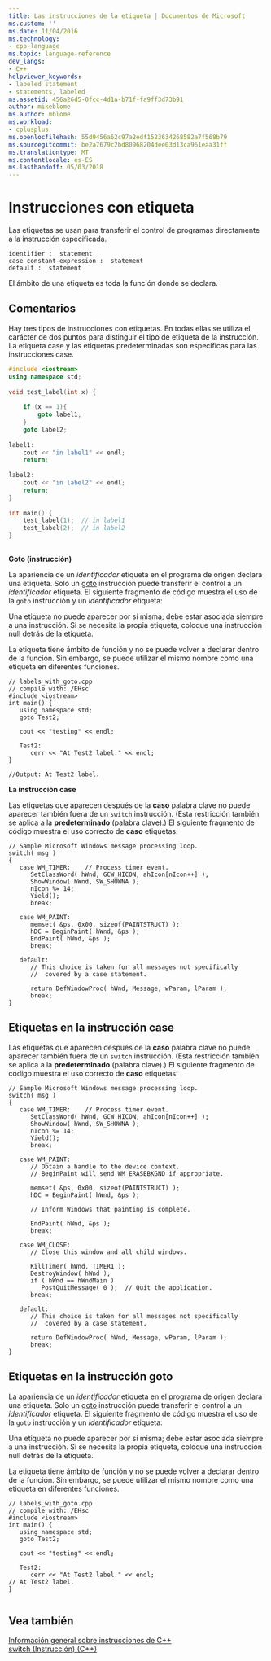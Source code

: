 ```yaml
---
title: Las instrucciones de la etiqueta | Documentos de Microsoft
ms.custom: ''
ms.date: 11/04/2016
ms.technology:
- cpp-language
ms.topic: language-reference
dev_langs:
- C++
helpviewer_keywords:
- labeled statement
- statements, labeled
ms.assetid: 456a26d5-0fcc-4d1a-b71f-fa9ff3d73b91
author: mikeblome
ms.author: mblome
ms.workload:
- cplusplus
ms.openlocfilehash: 55d9456a62c97a2edf1523634268582a7f568b79
ms.sourcegitcommit: be2a7679c2bd80968204dee03d13ca961eaa31ff
ms.translationtype: MT
ms.contentlocale: es-ES
ms.lasthandoff: 05/03/2018
---
```

# <a name="labeled-statements"></a>Instrucciones con etiqueta
Las etiquetas se usan para transferir el control de programas directamente a la instrucción especificada.  
  
```  
identifier :  statement  
case constant-expression :  statement  
default :  statement  
```  
  
 El ámbito de una etiqueta es toda la función donde se declara.  
  
## <a name="remarks"></a>Comentarios  
 Hay tres tipos de instrucciones con etiquetas. En todas ellas se utiliza el carácter de dos puntos para distinguir el tipo de etiqueta de la instrucción. La etiqueta case y las etiquetas predeterminadas son específicas para las instrucciones case.  
  
```cpp  
#include <iostream>   
using namespace std;   
  
void test_label(int x) {  
  
    if (x == 1){  
        goto label1;  
    }  
    goto label2;  
  
label1:  
    cout << "in label1" << endl;  
    return;  
  
label2:  
    cout << "in label2" << endl;  
    return;  
}  
  
int main() {  
    test_label(1);  // in label1   
    test_label(2);  // in label2  
}  
  
```  
  
 **Goto (instrucción)**  
  
 La apariencia de un *identificador* etiqueta en el programa de origen declara una etiqueta. Solo un [goto](../cpp/goto-statement-cpp.md) instrucción puede transferir el control a un *identificador* etiqueta. El siguiente fragmento de código muestra el uso de la `goto` instrucción y un *identificador* etiqueta:  
  
 Una etiqueta no puede aparecer por sí misma; debe estar asociada siempre a una instrucción. Si se necesita la propia etiqueta, coloque una instrucción null detrás de la etiqueta.  
  
 La etiqueta tiene ámbito de función y no se puede volver a declarar dentro de la función. Sin embargo, se puede utilizar el mismo nombre como una etiqueta en diferentes funciones.  
  
```  
// labels_with_goto.cpp  
// compile with: /EHsc  
#include <iostream>  
int main() {  
   using namespace std;  
   goto Test2;  
  
   cout << "testing" << endl;  
  
   Test2:  
      cerr << "At Test2 label." << endl;  
}  
  
//Output: At Test2 label.  
```  
  
 **La instrucción case**  
  
 Las etiquetas que aparecen después de la **caso** palabra clave no puede aparecer también fuera de un `switch` instrucción. (Esta restricción también se aplica a la **predeterminado** (palabra clave).) El siguiente fragmento de código muestra el uso correcto de **caso** etiquetas:  
  
```  
// Sample Microsoft Windows message processing loop.  
switch( msg )  
{  
   case WM_TIMER:    // Process timer event.  
      SetClassWord( hWnd, GCW_HICON, ahIcon[nIcon++] );  
      ShowWindow( hWnd, SW_SHOWNA );  
      nIcon %= 14;  
      Yield();  
      break;  
  
   case WM_PAINT:  
      memset( &ps, 0x00, sizeof(PAINTSTRUCT) );  
      hDC = BeginPaint( hWnd, &ps );   
      EndPaint( hWnd, &ps );  
      break;  
  
   default:  
      // This choice is taken for all messages not specifically  
      //  covered by a case statement.  
  
      return DefWindowProc( hWnd, Message, wParam, lParam );  
      break;  
}  
```  
  
## <a name="labels-in-the-case-statement"></a>Etiquetas en la instrucción case  
 Las etiquetas que aparecen después de la **caso** palabra clave no puede aparecer también fuera de un `switch` instrucción. (Esta restricción también se aplica a la **predeterminado** (palabra clave).) El siguiente fragmento de código muestra el uso correcto de **caso** etiquetas:  
  
```  
// Sample Microsoft Windows message processing loop.  
switch( msg )  
{  
   case WM_TIMER:    // Process timer event.  
      SetClassWord( hWnd, GCW_HICON, ahIcon[nIcon++] );  
      ShowWindow( hWnd, SW_SHOWNA );  
      nIcon %= 14;  
      Yield();  
      break;  
  
   case WM_PAINT:  
      // Obtain a handle to the device context.  
      // BeginPaint will send WM_ERASEBKGND if appropriate.  
  
      memset( &ps, 0x00, sizeof(PAINTSTRUCT) );  
      hDC = BeginPaint( hWnd, &ps );  
  
      // Inform Windows that painting is complete.  
  
      EndPaint( hWnd, &ps );  
      break;  
  
   case WM_CLOSE:  
      // Close this window and all child windows.  
  
      KillTimer( hWnd, TIMER1 );  
      DestroyWindow( hWnd );  
      if ( hWnd == hWndMain )  
         PostQuitMessage( 0 );  // Quit the application.  
      break;  
  
   default:  
      // This choice is taken for all messages not specifically  
      //  covered by a case statement.  
  
      return DefWindowProc( hWnd, Message, wParam, lParam );  
      break;  
}  
```  
  
## <a name="labels-in-the-goto-statement"></a>Etiquetas en la instrucción goto  
 La apariencia de un *identificador* etiqueta en el programa de origen declara una etiqueta. Solo un [goto](../cpp/goto-statement-cpp.md) instrucción puede transferir el control a un *identificador* etiqueta. El siguiente fragmento de código muestra el uso de la `goto` instrucción y un *identificador* etiqueta:  
  
 Una etiqueta no puede aparecer por sí misma; debe estar asociada siempre a una instrucción. Si se necesita la propia etiqueta, coloque una instrucción null detrás de la etiqueta.  
  
 La etiqueta tiene ámbito de función y no se puede volver a declarar dentro de la función. Sin embargo, se puede utilizar el mismo nombre como una etiqueta en diferentes funciones.  
  
```  
// labels_with_goto.cpp  
// compile with: /EHsc  
#include <iostream>  
int main() {  
   using namespace std;  
   goto Test2;  
  
   cout << "testing" << endl;  
  
   Test2:  
      cerr << "At Test2 label." << endl;  
// At Test2 label.  
}  
  
```  
  
## <a name="see-also"></a>Vea también  
 [Información general sobre instrucciones de C++](../cpp/overview-of-cpp-statements.md)   
 [switch (Instrucción) (C++)](../cpp/switch-statement-cpp.md)